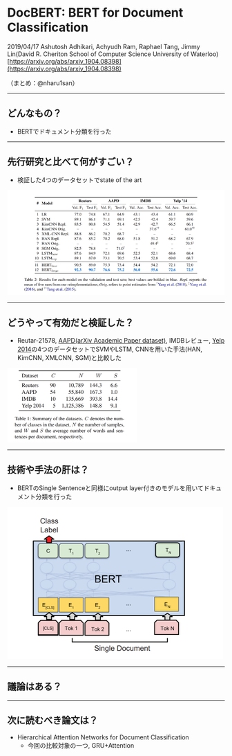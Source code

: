 DocBERT: BERT for Document Classification
===

2019/04/17 Ashutosh Adhikari, Achyudh Ram, Raphael Tang, Jimmy Lin(David R. Cheriton School of Computer Science University of Waterloo)
[https://arxiv.org/abs/arxiv_1904.08398](https://arxiv.org/abs/arxiv_1904.08398)

（まとめ：@nharu1san）

---

## どんなもの？
- BERTでドキュメント分類を行った

---

## 先行研究と比べて何がすごい？
- 検証した4つのデータセットでstate of the art

![表2](./arxiv_1904.08398/table2.png)

---

## どうやって有効だと検証した？
- Reutar-21578, [AAPD(arXiv Academic Paper dataset)](https://arxiv.org/abs/1806.04822), IMDBレビュー, [Yelp 2014](https://www.yelp.com/dataset/challenge)の4つのデータセットでSVMやLSTM, CNNを用いた手法(HAN, KimCNN, XMLCNN, SGM)と比較した

![表1](./arxiv_1904.08398/table1.png)

---

## 技術や手法の肝は？
- BERTのSingle Sentenceと同様にoutput layer付きのモデルを用いてドキュメント分類を行った

![図1](./arxiv_1904.08398/figure1.png)

---

## 議論はある？

---

## 次に読むべき論文は？
- Hierarchical Attention Networks for Document Classification
  - 今回の比較対象の一つ, GRU+Attention
